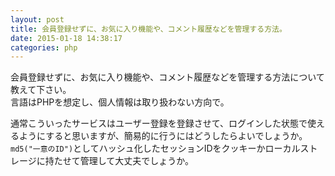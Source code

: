 ```yaml
---
layout: post
title: 会員登録せずに、お気に入り機能や、コメント履歴などを管理する方法。
date: 2015-01-18 14:38:17
categories: php
---
```

<p>会員登録せずに、お気に入り機能や、コメント履歴などを管理する方法について教えて下さい。<br>
言語はPHPを想定し、個人情報は取り扱わない方向で。</p>

<p>通常こういったサービスはユーザー登録を登録させて、ログインした状態で使えるようにすると思いますが、簡易的に行うにはどうしたらよいでしょうか。<br>
<code>md5("一意のID")</code>としてハッシュ化したセッションIDをクッキーかローカルストレージに持たせて管理して大丈夫でしょうか。</p>
